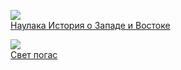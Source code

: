 ![](/books/adv_history/Редьярд%20Джозеф%20Киплинг/Наулака%20История%20о%20Западе%20и%20Востоке.jpg)  
[Наулака История о Западе и Востоке](/books/adv_history/Редьярд%20Джозеф%20Киплинг/Наулака%20История%20о%20Западе%20и%20Востоке)

![](/books/adv_history/Редьярд%20Джозеф%20Киплинг/Свет%20погас.jpg)  
[Свет погас](/books/adv_history/Редьярд%20Джозеф%20Киплинг/Свет%20погас)
